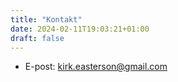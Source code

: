 ```yaml
---
title: "Kontakt"
date: 2024-02-11T19:03:21+01:00
draft: false
---
```


* E-post: kirk.easterson@gmail.com
